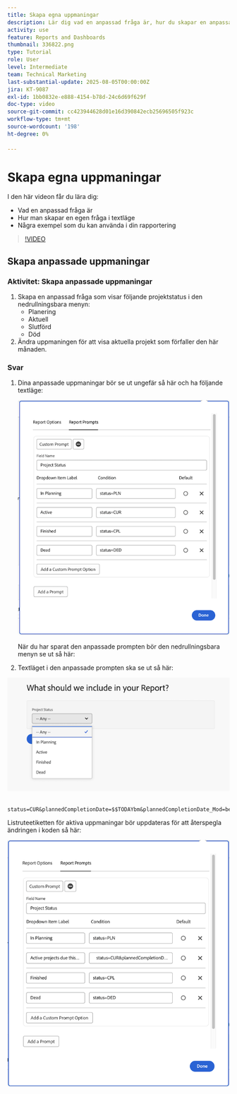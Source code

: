 ```yaml
---
title: Skapa egna uppmaningar
description: Lär dig vad en anpassad fråga är, hur du skapar en anpassad fråga i textläge och några exempel som du kan använda vid rapportering i Workfront.
activity: use
feature: Reports and Dashboards
thumbnail: 336822.png
type: Tutorial
role: User
level: Intermediate
team: Technical Marketing
last-substantial-update: 2025-08-05T00:00:00Z
jira: KT-9087
exl-id: 1bb0832e-e888-4154-b78d-24c6d69f629f
doc-type: video
source-git-commit: cc423944628d01e16d390842ecb25696505f923c
workflow-type: tm+mt
source-wordcount: '198'
ht-degree: 0%

---
```


# Skapa egna uppmaningar

I den här videon får du lära dig:

* Vad en anpassad fråga är
* Hur man skapar en egen fråga i textläge
* Några exempel som du kan använda i din rapportering

>[!VIDEO](https://video.tv.adobe.com/v/3470511/?captions=swe&quality=12&learn=on&enablevpops=0)

## Skapa anpassade uppmaningar


### Aktivitet: Skapa anpassade uppmaningar

1. Skapa en anpassad fråga som visar följande projektstatus i den nedrullningsbara menyn:
   * Planering
   * Aktuell
   * Slutförd
   * Död
1. Ändra uppmaningen för att visa aktuella projekt som förfaller den här månaden.

### Svar

1. Dina anpassade uppmaningar bör se ut ungefär så här och ha följande textläge:

   ![En bild av skärmen för att skapa ett nytt filter i textläge](assets/cp-01.png)

   När du har sparat den anpassade prompten bör den nedrullningsbara menyn se ut så här:

1. Textläget i den anpassade prompten ska se ut så här:

![En bild av skärmen för att skapa ett nytt filter i textläge](assets/cp-02.png)

```
   status=CUR&plannedCompletionDate=$$TODAYbm&plannedCompletionDate_Mod=between&plannedCompletionDate_Range=$$TODAYem 
```

Listruteetiketten för aktiva uppmaningar bör uppdateras för att återspegla ändringen i koden så här:

![En bild av skärmen för att skapa ett nytt filter i textläge](assets/cp-02a.png)
